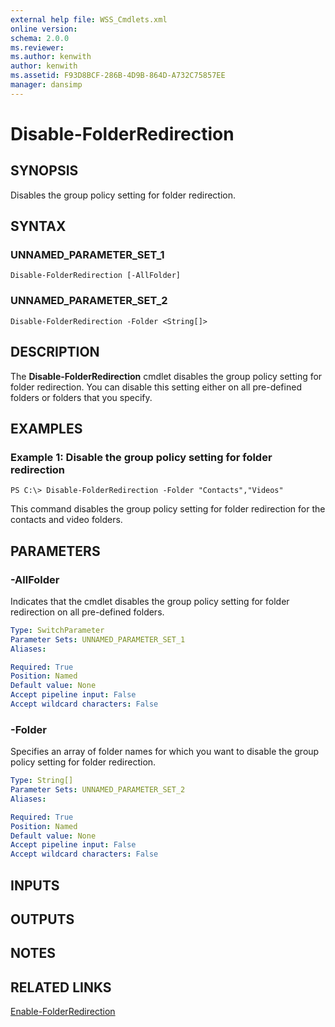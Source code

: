 ```yaml
---
external help file: WSS_Cmdlets.xml
online version: 
schema: 2.0.0
ms.reviewer:
ms.author: kenwith
author: kenwith
ms.assetid: F93D8BCF-286B-4D9B-864D-A732C75857EE
manager: dansimp
---
```


# Disable-FolderRedirection

## SYNOPSIS
Disables the group policy setting for folder redirection.

## SYNTAX

### UNNAMED_PARAMETER_SET_1
```
Disable-FolderRedirection [-AllFolder]
```

### UNNAMED_PARAMETER_SET_2
```
Disable-FolderRedirection -Folder <String[]>
```

## DESCRIPTION
The **Disable-FolderRedirection** cmdlet disables the group policy setting for folder redirection.
You can disable this setting either on all pre-defined folders or folders that you specify.

## EXAMPLES

### Example 1: Disable the group policy setting for folder redirection
```
PS C:\> Disable-FolderRedirection -Folder "Contacts","Videos"
```

This command disables the group policy setting for folder redirection for the contacts and video folders.

## PARAMETERS

### -AllFolder
Indicates that the cmdlet disables the group policy setting for folder redirection on all pre-defined folders.

```yaml
Type: SwitchParameter
Parameter Sets: UNNAMED_PARAMETER_SET_1
Aliases: 

Required: True
Position: Named
Default value: None
Accept pipeline input: False
Accept wildcard characters: False
```

### -Folder
Specifies an array of folder names for which you want to disable the group policy setting for folder redirection.

```yaml
Type: String[]
Parameter Sets: UNNAMED_PARAMETER_SET_2
Aliases: 

Required: True
Position: Named
Default value: None
Accept pipeline input: False
Accept wildcard characters: False
```

## INPUTS

## OUTPUTS

## NOTES

## RELATED LINKS

[Enable-FolderRedirection](./Enable-FolderRedirection.md)
